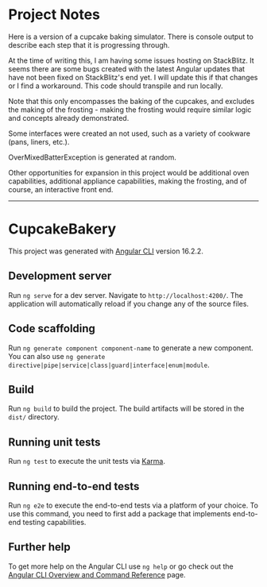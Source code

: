 # Project Notes

Here is a version of a cupcake baking simulator. There is console output to describe each step that it is progressing through.

At the time of writing this, I am having some issues hosting on StackBlitz. It seems there are some bugs created with the latest Angular updates that have not been fixed on StackBlitz's end yet. I will update this if that changes or I find a workaround. This code should transpile and run locally.

Note that this only encompasses the baking of the cupcakes, and excludes the making of the frosting - making the frosting would require similar logic and concepts
already demonstrated.

Some interfaces were created an not used, such as a variety of cookware (pans, liners, etc.).

OverMixedBatterException is generated at random.

Other opportunities for expansion in this project would be additional oven capabilities, additional appliance capabilities,
making the frosting, and of course, an interactive front end.

-----------------------------------------------------------------------------------------------------------------------
# CupcakeBakery

This project was generated with [Angular CLI](https://github.com/angular/angular-cli) version 16.2.2.

## Development server

Run `ng serve` for a dev server. Navigate to `http://localhost:4200/`. The application will automatically reload if you change any of the source files.

## Code scaffolding

Run `ng generate component component-name` to generate a new component. You can also use `ng generate directive|pipe|service|class|guard|interface|enum|module`.

## Build

Run `ng build` to build the project. The build artifacts will be stored in the `dist/` directory.

## Running unit tests

Run `ng test` to execute the unit tests via [Karma](https://karma-runner.github.io).

## Running end-to-end tests

Run `ng e2e` to execute the end-to-end tests via a platform of your choice. To use this command, you need to first add a package that implements end-to-end testing capabilities.

## Further help

To get more help on the Angular CLI use `ng help` or go check out the [Angular CLI Overview and Command Reference](https://angular.io/cli) page.
